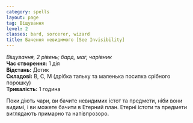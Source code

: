 ```yaml
---
category: spells
layout: page
tag: Віщування
level: 2
classes: bard, sorcerer, wizard
title: Бачення невидимого [See Invisibility]
---
```


_Віщування, 2 рівень; бард, маг, чарівник_    
**Час створення:** 1 дія    
**Відстань:** Дотик    
**Складові:** В, С, М (дрібка тальку та маленька посипка срібного порошку)    
**Тривалість:** 1 година    

Поки діють чари, ви бачите невидимих істот та предмети, ніби вони видимі, і ви можете бачити в Етерний план. Етерні істоти та предмети виглядають примарно та напівпрозоро. 

